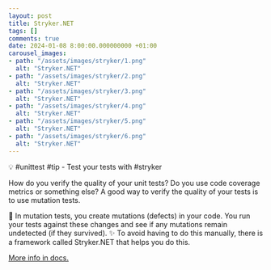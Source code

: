 ```yaml
---
layout: post
title: Stryker.NET
tags: []
comments: true
date: 2024-01-08 8:00:00.000000000 +01:00
carousel_images:
- path: "/assets/images/stryker/1.png"
  alt: "Stryker.NET"
- path: "/assets/images/stryker/2.png"
  alt: "Stryker.NET"
- path: "/assets/images/stryker/3.png"
  alt: "Stryker.NET"
- path: "/assets/images/stryker/4.png"
  alt: "Stryker.NET"
- path: "/assets/images/stryker/5.png"
  alt: "Stryker.NET"
- path: "/assets/images/stryker/6.png"
  alt: "Stryker.NET"          
---
```

💡 #unittest #tip - Test your tests with #stryker

How do you verify the quality of your unit tests? Do you use code coverage metrics or something else? 
A good way to verify the quality of your tests is to use mutation tests. 

🧟 In mutation tests, you create mutations (defects) in your code. You run your tests against these changes and see if any mutations remain undetected (if they survived). 
✨ To avoid having to do this manually, there is a framework called Stryker.NET that helps you do this.

[More info in docs.](https://s.burgyn.online/stryker)